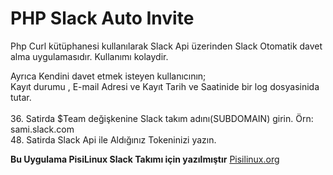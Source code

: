 # PHP Slack Auto Invite 

Php Curl kütüphanesi kullanılarak Slack Api üzerinden Slack Otomatik davet alma 
uygulamasıdır. Kullanımı kolaydir. 

Ayrıca Kendini davet etmek isteyen kullanıcının; <br>
Kayıt durumu , E-mail Adresi ve Kayıt Tarih ve Saatinide bir log dosyasinida tutar.<br><br>
36. Satirda $Team değişkenine Slack takım adını(SUBDOMAIN) girin.
Örn: sami.slack.com<br>
48. Satirda Slack Api ile Aldığınız Tokeninizi yazın.


<b>Bu Uygulama PisiLinux Slack Takımı için yazılmıştır</b>
<a href="http://www.pisilinux.org/"> Pisilinux.org</a>
